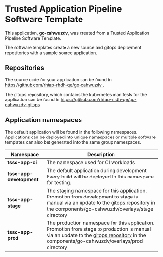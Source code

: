 # Trusted Application Pipeline Software Template

This application, **go-cahwuzdv**, was created from a Trusted Application Pipeline Software Template.

The software templates create a new source and gitops deployment repositories with a sample source application. 

## Repositories

The source code for your application can be found in [https://github.com/rhtap-rhdh-qe/go-cahwuzdv ](https://github.com/rhtap-rhdh-qe/go-cahwuzdv ).
 
The gitops repository, which contains the kubernetes manifests for the application can be found in 
[https://github.com/rhtap-rhdh-qe/go-cahwuzdv-gitops ](https://github.com/rhtap-rhdh-qe/go-cahwuzdv-gitops ) 

## Application namespaces 

The default application will be found in the following namespaces. Applications can be deployed into unique namespaces or multiple software templates can also bet generated into the same group namespaces.  

|  Namespace   |  Description   |  
| -------- | -------- |
| **tssc-app-ci** | The namespace used for CI workloads |
| **tssc-app-development** | The default application during development. Every build will be deployed to this namespace for testing. |
| **tssc-app-stage** | The staging namespace for this application. Promotion from development to stage is manual via an update to the [gitops repository](https://github.com/rhtap-rhdh-qe/go-cahwuzdv-gitops ) in the components/go-cahwuzdv/overlays/stage directory |
| **tssc-app-prod** | The production namespace for this application. Promotion from stage to production is manual via an update to the [gitops repository](https://github.com/rhtap-rhdh-qe/go-cahwuzdv-gitops ) in the components/go-cahwuzdv/overlays/prod directory |